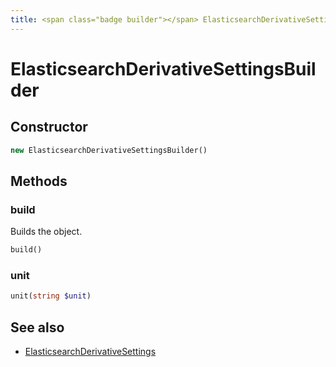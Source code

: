 ```yaml
---
title: <span class="badge builder"></span> ElasticsearchDerivativeSettingsBuilder
---
```

# <span class="badge builder"></span> ElasticsearchDerivativeSettingsBuilder

## Constructor

```php
new ElasticsearchDerivativeSettingsBuilder()
```
## Methods

### <span class="badge object-method"></span> build

Builds the object.

```php
build()
```

### <span class="badge object-method"></span> unit

```php
unit(string $unit)
```

## See also

 * <span class="badge object-type-class"></span> [ElasticsearchDerivativeSettings](./object-ElasticsearchDerivativeSettings.md)
